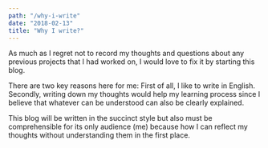 ```yaml
---
path: "/why-i-write"
date: "2018-02-13"
title: "Why I write?"
---
```


As much as I regret not to record my thoughts and questions about any previous projects that I had worked on, I would love to fix it by starting this blog.

There are two key reasons here for me: First of all, I like to write in English. Secondly, writing down my thoughts would help my learning process since I believe that whatever can be understood can also be clearly explained.

This blog will be written in the succinct style but also must be comprehensible for its only audience (me) because how I can reflect my thoughts without understanding them in the first place.